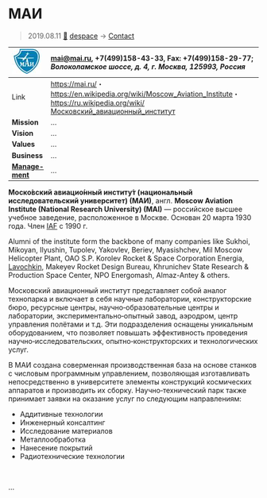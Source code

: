 # МАИ
> 2019.08.11 [🚀](../index/index.md) [despace](index.md) → [Contact](contact.md)

|[![](f/con/m/mai_logo1_thumb.jpg)](f/con/m/mai_logo1.png)|<mai@mai.ru>, +7(499)158-43-33, Fax: +7(499)158-29-77;<br> *Волоколамское шоссе, д. 4, г. Москва, 125993, Россия*|
|:--|:--|
|Link|<https://mai.ru/>・ <https://en.wikipedia.org/wiki/Moscow_Aviation_Institute>・ <https://ru.wikipedia.org/wiki/Московский_авиационный_институт>|
|**Mission**|…|
|**Vision**|…|
|**Values**|…|
|**Business**|…|
|**[Manage-<br>ment](mgmt.md)**|…|

**Моско́вский авиацио́нный институ́т (национальный исследовательский университет) (МАИ)**, англ. **Moscow Aviation Institute (National Research University) (MAI)** — российское высшее учебное заведение, расположенное в Москве. Основан 20 марта 1930 года. Член [IAF](zz_iaf.md) с 1990 г.

Alumni of the institute form the backbone of many companies like Sukhoi, Mikoyan, Ilyushin, Tupolev, Yakovlev, Beriev, Myasishchev, Mil Moscow Helicopter Plant, OAO S.P. Korolev Rocket & Space Corporation Energia, [Lavochkin](zz_lav.md), Makeyev Rocket Design Bureau, Khrunichev State Research & Production Space Center, NPO Energomash, Almaz-Antey & others.

Московский авиационный институт представляет собой аналог технопарка и включает в себя научные лаборатории, конструкторские бюро, ресурсные центры, научно‑образовательные центры и лаборатории, экспериментально‑опытный завод, аэродром, центр управления полётами и т.д. Эти подразделения оснащены уникальным оборудованием, что позволяет повышать эффективность проведения научно‑исследовательских, опытно‑конструкторских и технологических услуг.

В МАИ создана соверменная производственная база на основе станков с числовым программным управлением, позволяющая изготавливать непосредственно в университете элементы конструкций космических аппаратов и производить их сборку. Научно‑технический парк также принимает заявки на оказание услуг по следующим направлениям:

   - Аддитивные технологии
   - Инженерный консалтинг
   - Исследование материалов
   - Металлообработка
   - Нанесение покрытий
   - Радиотехнические технологии

<p style="page-break-after:always"> </p>

…
